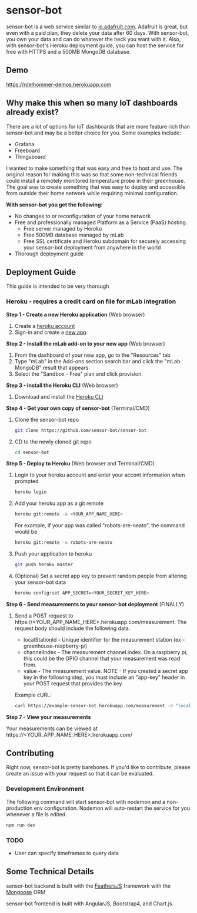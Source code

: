 # sensor-bot
sensor-bot is a web service similar to [io.adafruit.com](https://io.adafruit.com). Adafruit is great, but even with a paid plan, they delete your data after 60 days.  With sensor-bot, you own your data and can do whatever the heck you want with it.  Also, with sensor-bot's Heroku deployment guide, you can host the service for free with HTTPS and a 500MB MongoDB database.

## Demo
https://rdelhommer-demos.herokuapp.com

## Why make this when so many IoT dashboards already exist?
There are a lot of options for IoT dashboards that are more feature rich than sensor-bot and may be a better choice for you.  Some examples include:
* Grafana
* Freeboard
* Thingsboard

I wanted to make something that was easy and free to host and use.  The original reason for making this was so that some non-technical friends could install a remotely monitored temperature probe in their greenhouse.  The goal was to create something that was easy to deploy and accessible from outside their home network while requiring minimal configuration.

**With sensor-bot you get the following:**
* No changes to or reconfiguration of your home network
* Free and professionally managed Platform as a Service (PaaS) hosting.
    * Free server managed by Heroku
    * Free 500MB database managed by mLab
    * Free SSL certificate and Heroku subdomain for securely accessing your sensor-bot deployment from anywhere in the world
* Thorough deployment guide

## Deployment Guide
This guide is intended to be very thorough
### Heroku - requires a credit card on file for mLab integration
**Step 1 - Create a new Heroku application** (Web browser)
1. Create a [heroku account](https://signup.heroku.com/dc)
2. Sign-in and create a [new app](https://dashboard.heroku.com/new-app)

**Step 2 - Install the mLab add-on to your new app** (Web browser)
1. From the dashboard of your new app, go to the "Resources" tab
2. Type "mLab" in the Add-ons section search bar and click the "mLab MongoDB" result that appears.
3. Select the "Sandbox - Free" plan and click provision.

**Step 3 - Install the Heroku CLI** (Web browser)
1. Download and install the [Heroku CLI](https://devcenter.heroku.com/articles/heroku-cli#download-and-install)

**Step 4 - Get your own copy of sensor-bot** (Terminal/CMD)
1. Clone the sensor-bot repo
    ```sh
    git clone https://github.com/sensor-bot/sensor-bot
    ```
2. CD to the newly cloned git repo
    ```sh
    cd sensor-bot
    ```

**Step 5 - Deploy to Heroku** (Web browser and Terminal/CMD)
1. Login to your heroku account and enter your accont information when prompted
    ```sh
    heroku login
    ```
2. Add your heroku app as a git remote
    ```sh
    heroku git:remote -a <YOUR_APP_NAME_HERE>
    ```
    For example, if your app was called "robots-are-neato", the command would be
    ```sh
    heroku git:remote -a robots-are-neato
    ```
3. Push your application to heroku
    ```sh
    git push heroku master
    ```
4. (Optional) Set a secret app key to prevent random people from altering your sensor-bot data
    ```sh
    heroku config:set APP_SECRET=<YOUR_SECRET_KEY_HERE>
    ```

**Step 6 - Send measurements to your sensor-bot deployment** (FINALLY)
1. Send a POST request to https://<YOUR_APP_NAME_HERE>.herokuapp.com/measurement.  The request body should include the following data.
    * localStationId - Unique identifier for the measurement station (ex - greenhouse-raspberry-pi)
    * channelIndex - The measurement channel index.  On a raspberry pi, this could be the GPIO channel that your measurement was read from.
    * value - The measurement value.
    NOTE - If you created a secret app key in the following step, you must include an "app-key" header in your POST request that provides the key

    Example cURL:
    ```sh
    curl https://example-sensor-bot.herokuapp.com/measurement -d "localStationId=greenhouse-rpi&value=12&channelIndex=0" -H "app-key: super-sekrit-password"
    ```

**Step 7 - View your measurements**

Your measurements can be viewed at https://<YOUR_APP_NAME_HERE>.herokuapp.com/

## Contributing
Right now, sensor-bot is pretty barebones.  If you'd like to contribute, please create an issue with your request so that it can be evaluated.

### Development Environment
The following command will start sensor-bot with nodemon and a non-production env configuration.  Nodemon will auto-restart the service for you whenever a file is edited.
```sh
npm run dev
```

### TODO
* User can specify timeframes to query data

## Some Technical Details
sensor-bot backend is built with the [FeathersJS](https://github.com/feathersjs/feathers) framework with the [Mongoose](https://github.com/Automattic/mongoose) ORM

sensor-bot frontend is built with AngularJS, Bootstrap4, and Chart.js.
